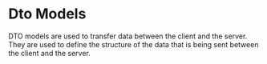 # Dto Models

DTO models are used to transfer data between the client and the server. They are used to define the structure of the data that is being sent between the client and the server.